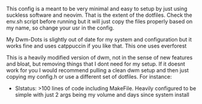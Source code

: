 This config is a meant to be very minimal and easy to setup by just using suckless software and neovim. That is the extent of the dotfiles. Check the env.sh script before running but it will just copy the files properly based on my name, so change your usr in the config.

My Dwm-Dots is slightly out of date for my system and configuration but it works fine and uses catppuccin if you like that. This one uses everforest

This is a heavily modified version of dwm, not in the sense of new features and bloat, but removing things that I dont need for my setup. If it doesnt work for you I would recommend pulling a clean dwm setup and then just copying my config.h or use a different set of dotfiles.
For instance:
* Slstatus: >100 lines of code including MakeFile. Heavily configured to be simple with just 2 args being my volume and days since system install
